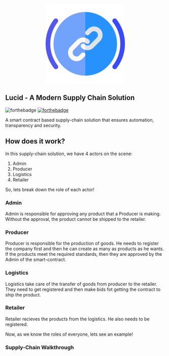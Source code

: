<p align="center">
  <img width="250" height="auto" src="assets/link.svg">
</p>

## Lucid - A Modern Supply Chain Solution

![forthebadge](https://forthebadge.com/images/badges/built-with-love.svg)
[![forthebadge](https://forthebadge.com/images/badges/check-it-out.svg)](https://forthebadge.com)

 A smart contract based supply-chain solution that ensures automation, transparency and security. 

 ## How does it work?

 In this supply-chain solution, we have 4 actors on the scene:
 
 1. Admin
 2. Producer
 3. Logistics
 4. Retailer

So, lets break down the role of each actor!

### Admin

Admin is responsible for approving any product that a Producer is making. Without the approval, the product cannot be shipped to the retailer.

### Producer

Producer is responsible for the production of goods. He needs to register the company first and then he can create as many as products as he wants. If the products meet the required standards, then they are approved by the Admin of the smart-contract.

### Logistics

Logistics take care of the transfer of goods from producer to the retailer. They need to get registered and then make bids fot getting the contract to ship the product.

### Retailer

Retailer recieves the products from the logistics. He also needs to be registered.

Now, as we know the roles of everyone, lets see an example!

### Supply-Chain Walkthrough




